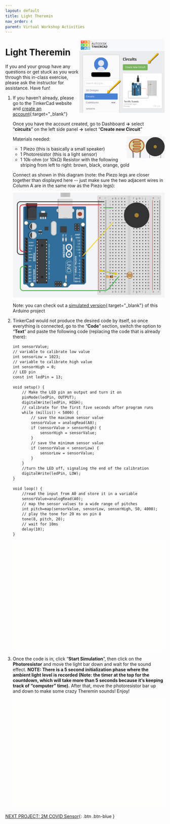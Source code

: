 ```yaml
---
layout: default
title: Light Theremin
nav_order: 4
parent: Virtual Workshop Activities
---
```

<img src="..\images\virtual_workshops\hello_world\tinkercad_account.png" alt=" tinkercad account" style="float:right;width:270px;">

# Light Theremin

If you and your group have any questions or get stuck as you work through this in-class exercise, please ask the instructor for assistance.  Have fun!

1.  If you haven’t already, please go to the TinkerCad website and [create an account](https://www.tinkercad.com/){:target="_blank"}

    Once you have the account created, go to Dashboard **->** select “**circuits**” on the left side panel **->** select “**Create new Circuit**”

    Materials needed: 
    <img src="..\images\virtual_workshops\light_theremin\piezo.png" alt="piezo" style="float:right;width:60px;">
    <img src="..\images\virtual_workshops\light_theremin\photores.png" alt="photoresistor" style="float:right;width:60px;">
    - 1 Piezo (this is basically a small speaker)
    - 1 Photoresistor (this is a light sensor)
    - 1 10k-ohm (or 10k&Omega;) Resistor with the following striping from left to right: brown, black, orange, gold

    Connect as shown in this diagram (note: the Piezo legs are closer together than displayed here -- just make sure the two adjacent wires in Column A are in the same row as the Piezo legs):

    <img src="..\images\virtual_workshops\light_theremin\breadboard_schematic.png" alt="breadboard" style="width:480px;">

    Note: you can check out a [simulated version](https://goo.gl/Tq5TpD){:target="_blank"} of this Arduino project

2.  TinkerCad would not produce the desired code by itself, so once everything is connected, go to the “**Code**” section, switch the option to “**Text**” and paste the following code (replacing the code that is already there):

    ```
    int sensorValue;
    // variable to calibrate low value
    int sensorLow = 1023;
    // variable to calibrate high value
    int sensorHigh = 0;
    // LED pin
    const int ledPin = 13;

    void setup() {
        // Make the LED pin an output and turn it on
        pinMode(ledPin, OUTPUT);
        digitalWrite(ledPin, HIGH);
        // calibrate for the first five seconds after program runs
        while (millis() < 5000) {
            // save the maximum sensor value
            sensorValue = analogRead(A0);
            if (sensorValue > sensorHigh) {
                sensorHigh = sensorValue;
            }
            // save the minimum sensor value
            if (sensorValue < sensorLow) {
                sensorLow = sensorValue;
            }
        }
        //turn the LED off, signaling the end of the calibration
        digitalWrite(ledPin, LOW);
    }

    void loop() {
        //read the input from A0 and store it in a variable
        sensorValue=analogRead(A0);
        // map the sensor values to a wide range of pitches
        int pitch=map(sensorValue, sensorLow, sensorHigh, 50, 4000);
        // play the tone for 20 ms on pin 8
        tone(8, pitch, 20);
        // wait for 10ms
        delay(10);
    }
    ```

    <img src="..\images\virtual_workshops\light_theremin\animated_code_setup.gif" alt="animated code" style="width:480px;">

3.  Once the code is in, click “**Start Simulation**”, then click on the **Photoresistor** and move the light bar down and wait for the sound effect. 
    **NOTE: There is a 5 second initialization phase where the ambient light level is recorded (Note: the timer at the top for the countdown, which will take more than 5 seconds because it’s keeping track of “computer” time).** After that, move the photoresistor bar up and down to make some crazy Theremin sounds!  Enjoy!

    <img src="..\images\virtual_workshops\light_theremin\animated_breadboard.gif" alt="animated breadboard" style="width:480px;">

[NEXT PROJECT: 2M COVID Sensor](2M_covid_sensor.html){: .btn .btn-blue }

